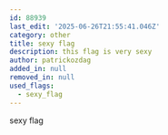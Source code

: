 ```yaml
---
id: 88939
last_edit: '2025-06-26T21:55:41.046Z'
category: other
title: sexy flag
description: this flag is very sexy
author: patrickozdag
added_in: null
removed_in: null
used_flags:
  - sexy_flag
---
```


sexy flag